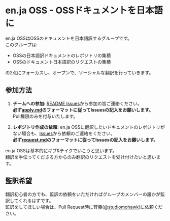 # en.ja OSS - OSSドキュメントを日本語に

en.ja OSSはOSSのドキュメントを日本語訳するグループです。  
このグループは:

- OSSの日本語訳ドキュメントのレポジトリの集積
- OSSのドキュメント日本語訳のリクエストの集積

の2点にフォーカスし、オープンで、ソーシャルな翻訳を行っていきます。

## 参加方法

1. **チームへの参加:** [README Issues](https://github.com/enja-oss/README/issues)から参加の旨ご連絡ください。  
**必ず[apply.md](https://github.com/enja-oss/README/blob/master/apply.md)のフォーマットに従ってIssuesの記入をお願いします。**  
Pull権限のみを付与いたします。

2. **レポジトリ作成の依頼:** en.ja OSSに翻訳したいドキュメントのレポジトリがない場合も、[Issues](https://github.com/enja-oss/README/issues)から依頼のご連絡をください。  
**必ず[request.md](https://github.com/enja-oss/README/blob/master/request.md)のフォーマットに従ってIssuesの記入をお願いします。**  

en.ja OSSは基本的にギブ&テイクでいこうと思います。  
翻訳を手伝ってくださる方からのみ翻訳のリクエストを受け付けたいと思います。  

## 監訳希望

翻訳初心者の方でも、監訳の依頼をいただければグループのメンバーの誰かが監訳してくれるはずです。  
監訳をしてほしい場合は、Pull Request時に斉藤([@studiomohawk](https://github.com/studiomohawk))に依頼ください。
